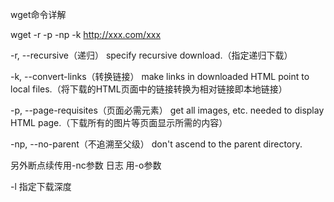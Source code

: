 wget命令详解

wget -r -p -np -k http://xxx.com/xxx

-r, --recursive（递归） specify recursive download.（指定递归下载）

-k, --convert-links（转换链接） make links in downloaded HTML point to local files.（将下载的HTML页面中的链接转换为相对链接即本地链接）

-p, --page-requisites（页面必需元素） get all images, etc. needed to display HTML page.（下载所有的图片等页面显示所需的内容）

-np, --no-parent（不追溯至父级） don't ascend to the parent directory.

另外断点续传用-nc参数 日志 用-o参数

-l 指定下载深度
